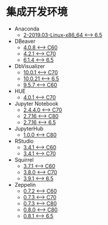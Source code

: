 <!-- ignore -->

# 集成开发环境

* Anaconda
  * [2-2019.03-Linux-x86_64 <--> 6.5](Anaconda.md)
* DBeaver
  * [4.0.8 <--> C60](DBeaver_4.2.1.md)
  * [4.2.1 <--> C70](DBeaver_4.2.1.md)
  * [6.1.4 <--> 6.5](DBeaver_6.1.4.md)
* DbVisualizer
  * [10.0.1 <--> C70](DbVisualizer_10.0.1.md)
  * [10.0.21 <--> 6.5](DbVisualizer_10.0.21.md)
  * [9.5.7 <--> C60](DbVisualizer_10.0.1.md)
* HUE
  * [4.0.1 <--> C70](HUE.md)
* Jupyter Notebook
  * [2.4.4.0 <--> C70](Jupyter_Notebook.md)
  * [2.7.16 <--> C80](JupyterNotebook.md)
  * [2.7.16 <--> 6.5](JupyterNotebook.md)
* JupyterHub
  * [1.0.0 <--> C80](JupyterHub.md)
* RStudio
  * [3.4.1 <--> C60](RStudio.md)
  * [3.4.1 <--> C70](RStudio.md)
* Squirrel
  * [3.7.1 <--> C60](Squirrel_3.8.0.md)
  * [3.8.0 <--> C70](Squirrel_3.8.0.md)
  * [3.9.1 <--> 6.5](Squirrel_3.9.1.md)
* Zeppelin
  * [0.7.2 <--> C60](Zeppelin_0.7.2.md)
  * [0.7.3 <--> C70](Zeppelin_0.7.3.md)
  * [0.7.3 <--> C80](Zeppelin_0.7.3.md)
  * [0.8.0 <--> C80](Zeppelin_0.8.0.md)
  * [0.8.1 <--> 6.5](Zeppelin_0.8.1.md)